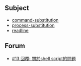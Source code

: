 
## Subject

* [command-substitution](command-substitution)
* [process-substitution](process-substitution)
* [readline](readline)


## Forum

* [#13 回覆: 關於shell script的問題](https://www.ubuntu-tw.org/modules/newbb/viewtopic.php?post_id=358922#forumpost358922)
